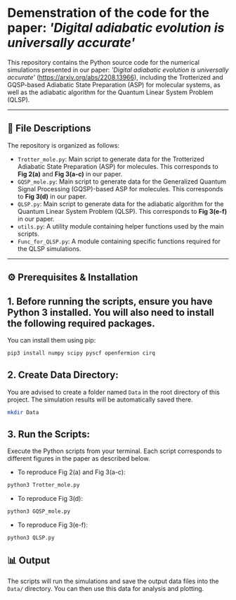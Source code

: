 # Demenstration of the code for the paper: *'Digital adiabatic evolution is universally accurate'*

This repository contains the Python source code for the numerical simulations presented in our paper: *'Digital adiabatic evolution is universally accurate'* (https://arxiv.org/abs/2208.13966), including the Trotterized and GQSP-based Adiabatic State Preparation (ASP) for molecular systems, as well as the adiabatic algorithm for the Quantum Linear System Problem (QLSP).

---

## 📜 File Descriptions

The repository is organized as follows:

* `Trotter_mole.py`: Main script to generate data for the Trotterized Adiabatic State Preparation (ASP) for molecules. This corresponds to **Fig 2(a)** and **Fig 3(a-c)** in our paper.
* `GQSP_mole.py`: Main script to generate data for the Generalized Quantum Signal Processing (GQSP)-based ASP for molecules. This corresponds to **Fig 3(d)** in our paper.
* `QLSP.py`: Main script to generate data for the adiabatic algorithm for the Quantum Linear System Problem (QLSP). This corresponds to **Fig 3(e-f)** in our paper.
* `utils.py`: A utility module containing helper functions used by the main scripts.
* `Func_for_QLSP.py`: A module containing specific functions required for the QLSP simulations.

---

## ⚙️ Prerequisites & Installation

## 1. Before running the scripts, ensure you have Python 3 installed. You will also need to install the following required packages.

You can install them using pip:
```bash
pip3 install numpy scipy pyscf openfermion cirq
```

## 2. Create Data Directory:
You are advised to create a folder named `Data` in the root directory of this project. The simulation results will be automatically saved there.

```bash
mkdir Data
```

## 3. Run the Scripts:
Execute the Python scripts from your terminal. Each script corresponds to different figures in the paper as described below.

* To reproduce Fig 2(a) and Fig 3(a-c):
```bash
python3 Trotter_mole.py
```

* To reproduce Fig 3(d):
```bash
python3 GQSP_mole.py
```

* To reproduce Fig 3(e-f):
```bash
python3 QLSP.py
```

## 📊 Output
The scripts will run the simulations and save the output data files into the `Data/` directory. You can then use this data for analysis and plotting.
